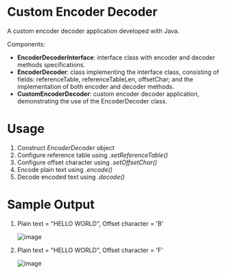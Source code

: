 # Custom Encoder Decoder
A custom encoder decoder application developed with Java.

Components:
- **EncoderDecoderInterface**: interface class with encoder and decoder methods specifications.
- **EncoderDecoder**: class implementing the interface class, consisting of fields: referenceTable, referenceTableLen, offsetChar; and the implementation of both encoder and decoder methods.
- **CustomEncoderDecoder**: custom encoder decoder application, demonstrating the use of the EncoderDecoder class.

# Usage
1. Construct _EncoderDecoder_ object
2. Configure reference table using _.setReferenceTable()_
3. Configure offset character using _.setOffsetChar()_
4. Encode plain text using _.encode()_
5. Decode encoded text using _.decode()_

# Sample Output
1. Plain text = "HELLO WORLD", Offset character = 'B'

    ![image](https://github.com/leongjinghao/Custom-Encoder-Decoder/assets/73938217/537910d6-6784-478c-8d0e-01abc3d9967b)

2. Plain text = "HELLO WORLD", Offset character = 'F'

    ![image](https://github.com/leongjinghao/Custom-Encoder-Decoder/assets/73938217/16139d7c-5299-45b9-95e0-8379b8ab8902)

